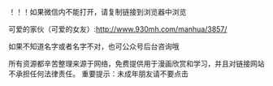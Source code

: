 ！！！如果微信内不能打开，请复制链接到浏览器中浏览

可爱的家伙（可爱的女友）:http://www.930mh.com/manhua/3857/

如果不知道名字或者名字不对，也可公众号后台咨询哦

所有资源都辛苦整理来源于网络，免费提供用于漫画欣赏和学习，并且对链接网站不承担任何法律责任。 重要提示：未成年朋友请不要点击
